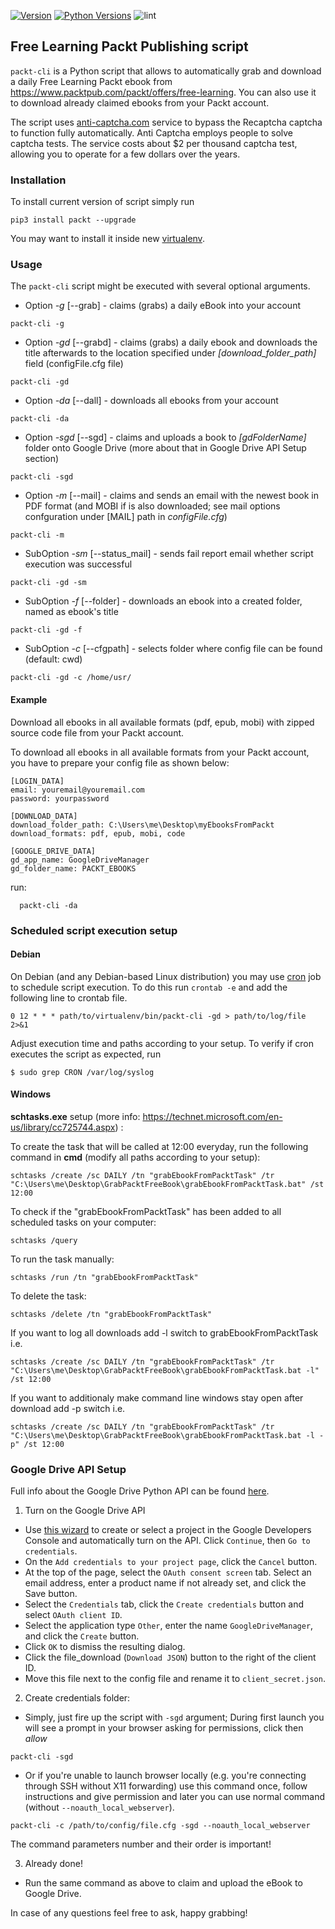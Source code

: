 [![Version](https://img.shields.io/pypi/v/packt.svg)](https://pypi.org/project/packt/)
[![Python Versions](https://img.shields.io/pypi/pyversions/packt.svg)](https://pypi.org/project/packt/)
![lint](https://github.com/luk6xff/Packt-Publishing-Free-Learning/workflows/lint/badge.svg?branch=master)

## Free Learning Packt Publishing script

`packt-cli` is a Python script that allows to automatically grab and download a daily Free
Learning Packt ebook from https://www.packtpub.com/packt/offers/free-learning.
You can also use it to download already claimed ebooks from your Packt
account.

The script uses [anti-captcha.com](https://anti-captcha.com/) service to bypass
the Recaptcha captcha to function fully automatically. Anti Captcha employs
people to solve captcha tests. The service costs about $2 per thousand captcha
test, allowing you to operate for a few dollars over the years.

### Installation

To install current version of script simply run
```
pip3 install packt --upgrade
```

You may want to install it inside new [virtualenv](http://docs.python-guide.org/en/latest/dev/virtualenvs/).

### Usage

The `packt-cli` script might be executed with several optional arguments.

- Option *-g* [--grab] - claims (grabs) a daily eBook into your account
```
packt-cli -g
```

- Option *-gd* [--grabd] - claims (grabs) a daily ebook and downloads the title afterwards to the location specified under *[download_folder_path]* field (configFile.cfg file)
```
packt-cli -gd
```

- Option *-da* [--dall] - downloads all ebooks from your account
```
packt-cli -da
```

- Option *-sgd* [--sgd] - claims and uploads a book to *[gdFolderName]* folder onto Google Drive (more about that in Google Drive API Setup section)
```
packt-cli -sgd
```

- Option *-m* [--mail] - claims and sends an email with the newest book in PDF format (and MOBI if is also downloaded; see mail options confguration under [MAIL] path in *configFile.cfg*)
```
packt-cli -m
```

- SubOption *-sm* [--status_mail] - sends fail report email whether script execution was successful
```
packt-cli -gd -sm
```

- SubOption *-f* [--folder] - downloads an ebook into a created folder, named as ebook's title
```
packt-cli -gd -f
```

- SubOption *-c* [--cfgpath] - selects folder where config file can be found (default: cwd)
```
packt-cli -gd -c /home/usr/
```

#### Example

Download all ebooks in all available formats  (pdf, epub, mobi) with zipped source code file from your Packt account.

To download all ebooks in all available formats from your Packt account, you have to prepare your config file as shown below:

```
[LOGIN_DATA]
email: youremail@youremail.com
password: yourpassword

[DOWNLOAD_DATA]
download_folder_path: C:\Users\me\Desktop\myEbooksFromPackt
download_formats: pdf, epub, mobi, code

[GOOGLE_DRIVE_DATA]
gd_app_name: GoogleDriveManager
gd_folder_name: PACKT_EBOOKS
```
run:
```
  packt-cli -da
```

### Scheduled script execution setup

#### Debian

On Debian (and any Debian-based Linux distribution) you may use [cron](https://help.ubuntu.com/community/CronHowto) job to schedule script execution. To do this run `crontab -e` and add the following line to crontab file.

```
0 12 * * * path/to/virtualenv/bin/packt-cli -gd > path/to/log/file 2>&1
```

Adjust execution time and paths according to your setup. To verify if cron executes the script as expected, run
```
$ sudo grep CRON /var/log/syslog
```

#### Windows

**schtasks.exe** setup (more info: https://technet.microsoft.com/en-us/library/cc725744.aspx) :

To create the task that will be called at 12:00 everyday, run the following command in **cmd** (modify all paths according to your setup):

```
schtasks /create /sc DAILY /tn "grabEbookFromPacktTask" /tr "C:\Users\me\Desktop\GrabPacktFreeBook\grabEbookFromPacktTask.bat" /st 12:00
```

To check if the "grabEbookFromPacktTask" has been added to all scheduled tasks on your computer:

```
schtasks /query
```

To run the task manually:

```
schtasks /run /tn "grabEbookFromPacktTask"
```

To delete the task:

```
schtasks /delete /tn "grabEbookFromPacktTask"
```

If you want to log all downloads add -l switch to grabEbookFromPacktTask i.e.
```
schtasks /create /sc DAILY /tn "grabEbookFromPacktTask" /tr "C:\Users\me\Desktop\GrabPacktFreeBook\grabEbookFromPacktTask.bat -l" /st 12:00
```

If you want to additionaly make command line windows stay open after download add -p switch i.e.
```
schtasks /create /sc DAILY /tn "grabEbookFromPacktTask" /tr "C:\Users\me\Desktop\GrabPacktFreeBook\grabEbookFromPacktTask.bat -l -p" /st 12:00
```

### Google Drive API Setup

Full info about the Google Drive Python API can be found [here](https://developers.google.com/drive/v3/web/quickstart/python).

1. Turn on the Google Drive API
  - Use [this wizard](https://console.developers.google.com/flows/enableapi?apiid=drive) to create or select a project in the Google Developers Console and automatically turn on the API. Click `Continue`, then `Go to credentials`.
  - On the `Add credentials to your project page`, click the `Cancel` button.
  - At the top of the page, select the `OAuth consent screen` tab. Select an email address, enter a product name if not already set, and click the Save button.
  - Select the `Credentials` tab, click the `Create credentials` button and select `OAuth client ID`.
  - Select the application type `Other`, enter the name `GoogleDriveManager`, and click the `Create` button.
  - Click `OK` to dismiss the resulting dialog.
  - Click the file_download (`Download JSON`) button to the right of the client ID.
  - Move this file next to the config file and rename it to `client_secret.json`.

2. Create credentials folder:
  - Simply, just fire up the script with `-sgd` argument; During first launch you will see a prompt in your browser asking for permissions, click then *allow*
  ```
  packt-cli -sgd
  ```
  - Or if you're unable to launch browser locally (e.g. you're connecting through SSH without X11 forwarding) use this command once, follow instructions and give permission and later you can use normal command (without `--noauth_local_webserver`).
  ```
  packt-cli -c /path/to/config/file.cfg -sgd --noauth_local_webserver
  ```
  The command parameters number and their order is important!

3. Already done!
  - Run the same command as above to claim and upload the eBook to Google Drive.


In case of any questions feel free to ask, happy grabbing!
